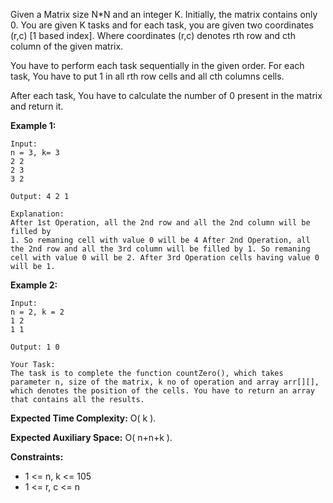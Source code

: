 Given a Matrix size N*N and an integer K. Initially, the matrix contains only 0. You are given K tasks and for each task, you are given two coordinates (r,c) [1 based index]. Where coordinates (r,c) denotes rth row and cth column of the given matrix.

You have to perform each task sequentially in the given order. For each task, You have to put 1 in all rth row cells and all cth columns cells.

After each task, You have to calculate the number of 0 present in the matrix and return it.

**Example 1:**

~~~
Input:
n = 3, k= 3
2 2
2 3
3 2

Output: 4 2 1

Explanation:
After 1st Operation, all the 2nd row and all the 2nd column will be filled by
1. So remaning cell with value 0 will be 4 After 2nd Operation, all the 2nd row and all the 3rd column will be filled by 1. So remaning cell with value 0 will be 2. After 3rd Operation cells having value 0 will be 1.
~~~

**Example 2:**

~~~
Input:
n = 2, k = 2
1 2
1 1

Output: 1 0

Your Task:
The task is to complete the function countZero(), which takes parameter n, size of the matrix, k no of operation and array arr[][], which denotes the position of the cells. You have to return an array that contains all the results.
~~~

**Expected Time Complexity:** O( k ).

**Expected Auxiliary Space:** O( n+n+k ).

**Constraints:**
 - 1 <= n, k <= 105
 - 1 <= r, c <= n

